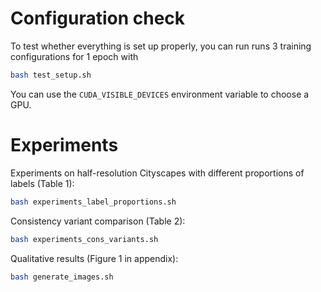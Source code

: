 # Configuration check

To test whether everything is set up properly, you can run runs 3 training configurations for 1 epoch with
```sh
bash test_setup.sh
```
You can use the `CUDA_VISIBLE_DEVICES` environment variable to choose a GPU.

# Experiments

Experiments on half-resolution Cityscapes with different proportions of labels (Table 1):
```sh
bash experiments_label_proportions.sh
```

Consistency variant comparison (Table 2):
```sh
bash experiments_cons_variants.sh
```

Qualitative results (Figure 1 in appendix):
```sh
bash generate_images.sh
```
